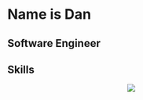 # Name is Dan

## Software Engineer

## Skills

<p align="center">
  <img
    src="https://go-skill-icons.vercel.app/api/icons?i=arch,bash,git,hyprland,kitty,tmux,vim,neovim,html,css,js,svelte,angular,react,nodejs,cs,dotnet,java,python,jenkins,jira"
  />
</p>
